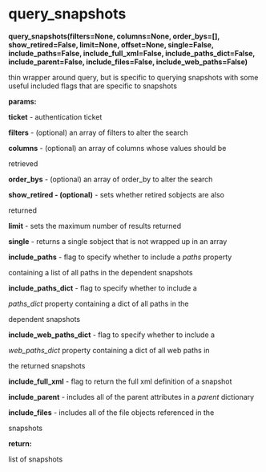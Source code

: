# query\_snapshots

**query\_snapshots(filters=None, columns=None, order\_bys=\[\], show\_retired=False, limit=None, offset=None, single=False, include\_paths=False, include\_full\_xml=False, include\_paths\_dict=False, include\_parent=False, include\_files=False, include\_web\_paths=False)**

thin wrapper around query, but is specific to querying snapshots
with some useful included flags that are specific to snapshots

**params:**

**ticket** - authentication ticket

**filters** - (optional) an array of filters to alter the search

**columns** - (optional) an array of columns whose values should be

retrieved

**order\_bys** - (optional) an array of order\_by to alter the search

**show\_retired - (optional)** - sets whether retired sobjects are also

returned

**limit** - sets the maximum number of results returned

**single** - returns a single sobject that is not wrapped up in an array

**include\_paths** - flag to specify whether to include a *paths* property

containing a list of all paths in the dependent snapshots

**include\_paths\_dict** - flag to specify whether to include a

*paths\_dict* property containing a dict of all paths in the

dependent snapshots

**include\_web\_paths\_dict** - flag to specify whether to include a

*web\_paths\_dict* property containing a dict of all web paths in

the returned snapshots

**include\_full\_xml** - flag to return the full xml definition of a snapshot

**include\_parent** - includes all of the parent attributes in a *parent* dictionary

**include\_files** - includes all of the file objects referenced in the

snapshots

**return:**

list of snapshots
